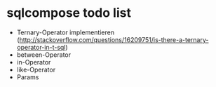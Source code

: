 # sqlcompose todo list

 - Ternary-Operator implementieren (http://stackoverflow.com/questions/16209751/is-there-a-ternary-operator-in-t-sql)
 - between-Operator
 - in-Operator
 - like-Operator
 - Params